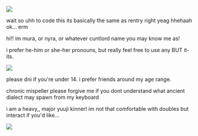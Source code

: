 ![](https://cdn.discordapp.com/attachments/1141444765045506150/1181659508091650230/ezgif.com-gif-maker.gif?ex=6581dd2c&is=656f682c&hm=a1ebb6bc635c6da7bea5a3cb0b03eab92595ee366604d376be68ffa38f5cf3c6&)

wait so uhh to code this its basically the same as rentry right yeag hhehaah ok... erm

hi!! im mura, or nyra, or whatever cuntlord name you may know me as! 

i prefer he-him or she-her pronouns, but really feel free to use any BUT it-its.

![](https://cdn.discordapp.com/attachments/887048432097853440/1185394799977709659/ezgif.com-video-to-gif-converted.gif?ex=658f73ef&is=657cfeef&hm=1271b0003f35386511feff88968f89fc7a206244a6a5ca753d6ecd4cf6c7aa11&)

please dni if you're under 14. i prefer friends around my age range.

chronic mispeller please forgive me if you dont understand what ancient dialect may spawn from my keyboard

i am a heavy,, major yuuji kinner! im not that comfortable with doubles but interact if you'd like...

![](https://cdn.discordapp.com/attachments/887048432097853440/1185395432508117063/ezgif.com-video-to-gif-converted.gif?ex=658f7486&is=657cff86&hm=39d940d30aea0f22f38a5837b5500deb0684b4a027d6d053be16f2e8991586c9&)
